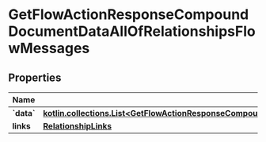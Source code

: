 
# GetFlowActionResponseCompoundDocumentDataAllOfRelationshipsFlowMessages

## Properties
| Name | Type | Description | Notes |
| ------------ | ------------- | ------------- | ------------- |
| **&#x60;data&#x60;** | [**kotlin.collections.List&lt;GetFlowActionResponseCompoundDocumentDataAllOfRelationshipsFlowMessagesDataInner&gt;**](GetFlowActionResponseCompoundDocumentDataAllOfRelationshipsFlowMessagesDataInner.md) |  |  [optional] |
| **links** | [**RelationshipLinks**](RelationshipLinks.md) |  |  [optional] |



